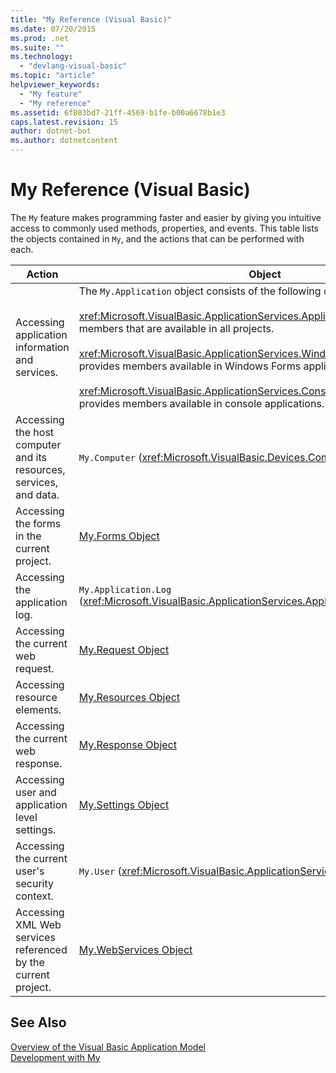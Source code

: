 ```yaml
---
title: "My Reference (Visual Basic)"
ms.date: 07/20/2015
ms.prod: .net
ms.suite: ""
ms.technology: 
  - "devlang-visual-basic"
ms.topic: "article"
helpviewer_keywords: 
  - "My feature"
  - "My reference"
ms.assetid: 6f803bd7-21ff-4569-b1fe-b00a6678b1e3
caps.latest.revision: 15
author: dotnet-bot
ms.author: dotnetcontent
---
```

# My Reference (Visual Basic)
The `My` feature makes programming faster and easier by giving you intuitive access to commonly used methods, properties, and events. This table lists the objects contained in `My`, and the actions that can be performed with each.  
  
|**Action**|**Object**|  
|----------------|----------------|  
|Accessing application information and services.|The `My.Application` object consists of the following classes:<br /><br /> <xref:Microsoft.VisualBasic.ApplicationServices.ApplicationBase> provides members that are available in all projects.<br /><br /> <xref:Microsoft.VisualBasic.ApplicationServices.WindowsFormsApplicationBase> provides members available in Windows Forms applications.<br /><br /> <xref:Microsoft.VisualBasic.ApplicationServices.ConsoleApplicationBase> provides members available in console applications.|  
|Accessing the host computer and its resources, services, and data.|`My.Computer` (<xref:Microsoft.VisualBasic.Devices.Computer>)|  
|Accessing the forms in the current project.|[My.Forms Object](../../../visual-basic/language-reference/objects/my-forms-object.md)|  
|Accessing the application log.|`My.Application.Log` (<xref:Microsoft.VisualBasic.ApplicationServices.ApplicationBase.Log%2A>)|  
|Accessing the current web request.|[My.Request Object](../../../visual-basic/language-reference/objects/my-request-object.md)|  
|Accessing resource elements.|[My.Resources Object](../../../visual-basic/language-reference/objects/my-resources-object.md)|  
|Accessing the current web response.|[My.Response Object](../../../visual-basic/language-reference/objects/my-response-object.md)|  
|Accessing user and application level settings.|[My.Settings Object](../../../visual-basic/language-reference/objects/my-settings-object.md)|  
|Accessing the current user's security context.|`My.User` (<xref:Microsoft.VisualBasic.ApplicationServices.User>)|  
|Accessing XML Web services referenced by the current project.|[My.WebServices Object](../../../visual-basic/language-reference/objects/my-webservices-object.md)|  
  
## See Also  
 [Overview of the Visual Basic Application Model](../../../visual-basic/developing-apps/development-with-my/overview-of-the-visual-basic-application-model.md)  
 [Development with My](../../../visual-basic/developing-apps/development-with-my/index.md)
